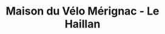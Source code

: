 ---
title: "Maison du Vélo Mérignac - Le Haillan"
url: /merignac/maison-du-velo-merignac-le-haillan/
shop: vélo
---